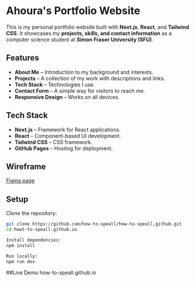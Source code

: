 # Ahoura's Portfolio Website

This is my personal portfolio website built with **Next.js**, **React**, and **Tailwind CSS**. It showcases my **projects, skills, and contact information** as a computer science student at **Simon Fraser University (SFU)**.

## Features
-  **About Me** – Introduction to my background and interests.
-  **Projects** – A collection of my work with descriptions and links.
-  **Tech Stack** – Technologies I use.
-  **Contact Form** – A simple way for visitors to reach me.
-  **Responsive Design** – Works on all devices.

## Tech Stack
- **Next.js** – Framework for React applications.
- **React** – Component-based UI development.
- **Tailwind CSS** – CSS framework.
- **GitHub Pages** – Hosting for deployment.

## Wireframe
[Figma page](https://www.figma.com/design/dQ89fnoRy3XuUeg2E8eEIg/CMPT-276-mini-project?node-id=0-1&t=0Norrhl2h1jy1ksX-1)

## Setup
Clone the repository:
   ```bash
   git clone https://github.com/how-to-speall/how-to-speall.github.git
   cd howt-to-speall.github.io

   Install dependencies:
   npm install

   Run locally:
   npm run dev
```
##Live Demo
how-to-speall.github.io
